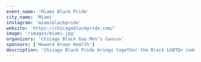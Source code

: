 ```yaml
---
event_name: 'Miami Black Pride'
city_name: 'Miami'
instagram: 'miamiblackpride'
website: 'https://chicagoblackpride.com/'
image: '/images/miami.jpg'
organizers: 'Chicago Black Gay Men’s Caucus'
sponsors: ['Howard Brown Health']
description: 'Chicago Black Pride brings together the Black LGBTQ+ community for celebration, empowerment, and advocacy in the Windy City.'
---
```

